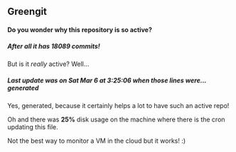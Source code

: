 ## Greengit

#### Do you wonder why this repository is so active?

##### After all it has 18089 commits!

But is it *really* active? Well...

##### Last update was on Sat Mar 6 at 3:25:06 when those lines were... generated

Yes, generated, because it certainly helps a lot to have such an active repo!

Oh and there was **25%** disk usage on the machine
where there is the cron updating this file.

Not the best way to monitor a VM in the cloud but it works! :)
